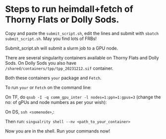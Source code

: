 # Steps to run heimdall+fetch of Thorny Flats or Dolly Sods.

Copy and paste the `submit_script.sh`, edit the lines and submit with `sbatch submit_script.sh`. May you find lots of FRBs! 

Submit_script.sh will submit a slurm job to a GPU node. 

There are several singularity containers available on Thorny Flats and Dolly Sods. On Dolly Sods you also have `/shared/containers/tpp/tpp_20231212.sif` container. 

Both these containers `your` package and `Fetch`.

To run `your` or `Fetch` on the command line:

On TF, do `qsub -I -q comm_gpu_inter -l nodes=1:ppn=1:gpus=3` (change the no: of gPUs and node numbers as per your wish):

On DS, `ssh <somenode>`,:

Then run: `singualrity shell --nv <path_to_your_container>`

Now you are in the shell. Run your commands now!
